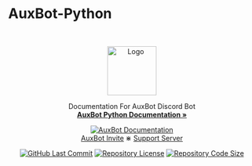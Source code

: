 # AuxBot-Python

<br />
<p align="center">
  <a href="https://auxtal.xyz">
    <img src="https://i.imgur.com/X1VWwNJ.png" alt="Logo" width="100" height="100">
  </a>

  <p align="center">
    Documentation For AuxBot Discord Bot
    <br />
    <a href="https://auxbot-python.readthedocs.io/"><strong>AuxBot Python Documentation »</strong></a>
  <p align="center">
    <a href="https://auxbot-python.readthedocs.io/">
        <img src="https://img.shields.io/readthedocs/auxbot-python?color=red&logo=Read%20The%20Docs&logoColor=white"
            alt="AuxBot Documentation"></a>
    <br />
    <a href="https://discord.com/oauth2/authorize?client_id=701301497501188169&scope=bot&permissions=536341630">AuxBot Invite</a>
    ⋇
    <a href="https://discord.gg/BmPNn6T">Support Server</a>
  </p>
</p>

<p align="center">
    <a href="https://github.com/Auxtal/AuxBot-Python-Docs">
        <img src="https://img.shields.io/github/last-commit/Auxtal/AuxBot-Python-Docs?color=purple&label=Last%20Commit&logo=GitHub&logoColor=white"
            alt="GitHub Last Commit"></a>
  <a href="https://github.com/Auxtal/AuxBot-Python-Docs">
        <img src="https://img.shields.io/github/license/Auxtal/AuxBot-Python-Docs?color=orange&label=License&logo=GitHub"
            alt="Repository License"></a>
  <a href="https://github.com/Auxtal/AuxBot-Python-Docs">
        <img src="https://img.shields.io/github/repo-size/Auxtal/AuxBot-Python-Docs?color=blue&label=Repo%20Size&logo=GitHub&logoColor=white"
            alt="Repository Code Size"></a>
